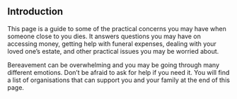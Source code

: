 ##  Introduction

This page is a guide to some of the practical concerns you may have when
someone close to you dies. It answers questions you may have on accessing
money, getting help with funeral expenses, dealing with your loved one’s
estate, and other practical issues you may be worried about.

Bereavement can be overwhelming and you may be going through many different
emotions. Don’t be afraid to ask for help if you need it. You will find a list
of organisations that can support you and your family at the end of this page.
